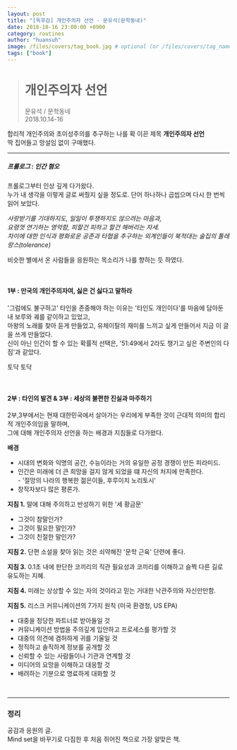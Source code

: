 ```yaml
---
layout: post 
title: "[독후감] 개인주의자 선언 - 문유석(문학동네)" 
date: 2018-10-16 23:00:00 +0900
category: routines
author: "huansuh"
image: /files/covers/tag_book.jpg # optional (or /files/covers/tag_name.jpg)
tags: ["book"]
---
```




> # 개인주의자 선언
>
> 문유석 / 문학동네 <br/>2018.10.14-16



합리적 개인주의와 초이성주의를 추구하는 나를 확 이끈 제목 **개인주의자 선언**<br>딱 집어들고 망설임 없이 구매했다.



---

##### 프롤로그 : 인간 혐오

프롤로그부터 인상 깊게 다가왔다. <br>누가 내 생각을 이렇게 글로 써줬지 싶을 정도로. 단어 하나하나 곱씹으며 다시 한 번씩 읽어 보았다.

*사랑받기를 기대하지도, 일일이 투쟁하지도 않으려는 마음과,<br>요령껏 연기하는 영악함, 피할건 피하고 할건 해버리는 자세.<br>차이에 대한 인식과 평화로운 공존과 타협을 추구하는 외계인들이 북적대는 술집의 톨레랑스(tolerance)*

비슷한 별에서 온 사람들을 응원하는 목소리가 나를 향하는 듯 하였다.

<br>



#### 1부 : 만국의 개인주의자여, 싫은 건 싫다고 말하라

'그럼에도 불구하고' 타인을 존중해야 하는 이유는 '타인도 개인이다'를 마음에 담아둔 내 보루와 궤를 같이하고 있었고, <br>마왕의 노래를 찾아 듣게 만들었고, 유체이탈의 재미를 느끼고 싶게 만들어서 지금 이 글을 쓰게 만들었다.<br>신이 아닌 인간이 할 수 있는 확률적 선택은, '51:49에서 2라도 챙기고 싶은 주변인의 다짐'과 같았다.

토닥 토닥

<br>



#### 2부 : 타인의 발견 & 3부 : 세상의 불편한 진실과 마주하기

2부,3부에서는 현재 대한민국에서 살아가는 우리에게 부족한 것이 근대적 의미의 합리적 개인주의임을 말하며,<br>그에 대해 개인주의자 선언을 하는 배경과 지침들로 다가왔다.

**배경**

- 시대의 변화와 익명의 공간, 수능이라는 거의 유일한 공정 경쟁이 만든 피라미드.
- 인간은 미래에 더 큰 희망을 걸지 않게 되었을 떄 자신의 처지에 만족한다. <br>- '절망의 나라의 행복한 젊은이들, 후루이치 노리토시'
- 창작자보다 많은 평론가. 

**지침 1.** 말에 대해 주의하고 반성하기 위한 '세 황금문'

- 그것이 참말인가?
- 그것이 필요한 말인가?
- 그것이 친절한 말인가?

**지침 2.** 단편 소설을 찾아 읽는 것은 쇠약해진 '문학 근육' 단련에 좋다.

**지침 3.** 0.1초 내에 판단한 코끼리의 직관 필요성과 코끼리를 이해하고 슬쩍 다른 길로 유도하는 지혜.

**지침 4.** 미래는 상상할 수 있는 자의 것이라고 믿는 거대한 낙관주의와 자신만만함.

**지침 5.** 리스크 커뮤니케이션의 7가지 원칙 (미국 환경청, US EPA)

- 대중을 정당한 파트너로 받아들일 것
- 커뮤니케이션 방법을 주의깊게 입안하고 프로세스를 평가할 것
- 대중의 의견에 겸허하게 귀를 기울일 것
- 정직하고 솔직하게 정보를 공개할 것
- 신뢰할 수 있는 사람들이나 기관과 연계할 것
- 미디어의 요망을 이해하고 대응할 것
- 배려하는 기분으로 명료하게 대화할 것



<br>



---

### 정리

공감과 응원의 글.<br>Mind set을 바꾸기로 다짐한 후 처음 쥐어진 책으로 가장 알맞은 책.